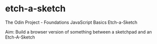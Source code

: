 # etch-a-sketch
The Odin Project - Foundations
JavaScript Basics
Etch-a-Sketch

Aim: Build a browser version of something between a sketchpad and an Etch-A-Sketch

